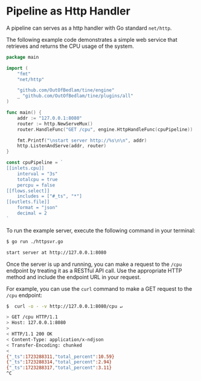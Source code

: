 # Pipeline as Http Handler

A pipeline can serves as a http handler with Go standard `net/http`.

The following example code demonstrates a simple web service that retrieves and returns the CPU usage of the system.

```go
package main

import (
	"fmt"
	"net/http"

	"github.com/OutOfBedlam/tine/engine"
	_ "github.com/OutOfBedlam/tine/plugins/all"
)

func main() {
	addr := "127.0.0.1:8080"
	router := http.NewServeMux()
	router.HandleFunc("GET /cpu", engine.HttpHandleFunc(cpuPipeline))

	fmt.Printf("\nstart server http://%s\n\n", addr)
	http.ListenAndServe(addr, router)
}

const cpuPipeline = `
[[inlets.cpu]]
	interval = "3s"
	totalcpu = true
	percpu = false
[[flows.select]]
	includes = ["#_ts", "*"]
[[outlets.file]]
	format = "json"
	decimal = 2
`
```

To run the example server, execute the following command in your terminal:

```sh
$ go run ./httpsvr.go

start server at http://127.0.0.1:8080
```

Once the server is up and running, you can make a request to the `/cpu` endpoint by treating it as a RESTful API call. Use the appropriate HTTP method and include the endpoint URL in your request.

For example, you can use the `curl` command to make a GET request to the `/cpu` endpoint:

```sh
$  curl -o - -v http://127.0.0.1:8080/cpu ↵

> GET /cpu HTTP/1.1
> Host: 127.0.0.1:8080
>
< HTTP/1.1 200 OK
< Content-Type: application/x-ndjson
< Transfer-Encoding: chunked
<
{"_ts":1723288311,"total_percent":10.59}
{"_ts":1723288314,"total_percent":2.94}
{"_ts":1723288317,"total_percent":3.11}
^C
```
